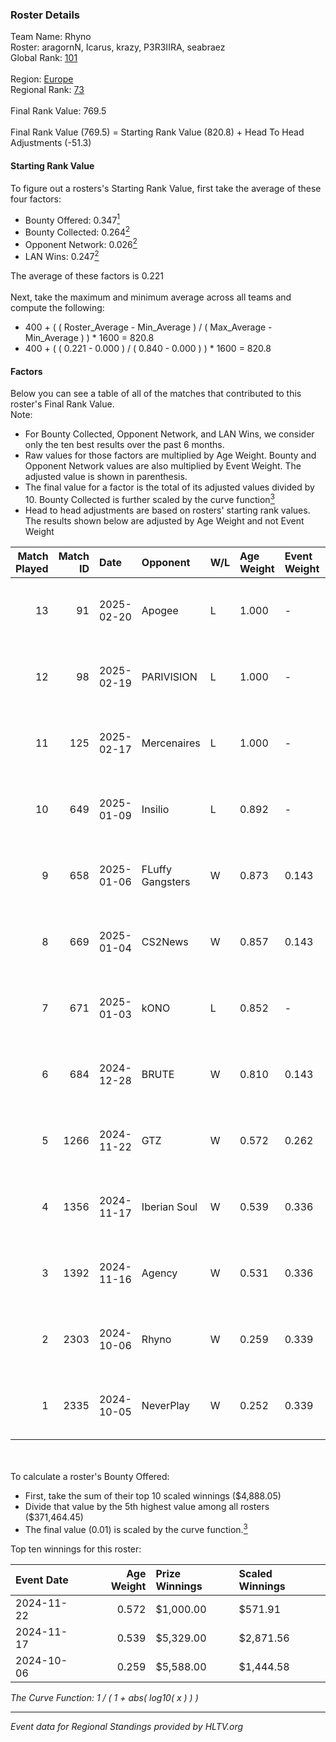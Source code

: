 ### Roster Details<br />
Team Name: Rhyno<br />
Roster: aragornN, Icarus, krazy, P3R3IIRA, seabraez<br />
Global Rank: [101](../../standings_global_2025_02_24.md)<br />
<br />
Region: [Europe]( ../../standings_europe_2025_02_24.md)<br />
Regional Rank: [73]( ../../standings_europe_2025_02_24.md)<br />
<br />
Final Rank Value:  769.5<br />
<br />
Final Rank Value (769.5) = Starting Rank Value (820.8) + Head To Head Adjustments (-51.3)<br />

#### Starting Rank Value<br />
To figure out a rosters's Starting Rank Value, first take the average of these four factors:<br />
- Bounty Offered: 0.347[<sup>1</sup>](#table2)
- Bounty Collected: 0.264[<sup>2</sup>](#table1)
- Opponent Network: 0.026[<sup>2</sup>](#table1)
- LAN Wins: 0.247[<sup>2</sup>](#table1)

The average of these factors is 0.221<br />
<br />
Next, take the maximum and minimum average across all teams and compute the following:<br />
- 400 + ( ( Roster_Average - Min_Average ) / ( Max_Average - Min_Average ) ) * 1600 = 820.8
- 400 + ( ( 0.221 - 0.000 ) / ( 0.840 - 0.000 ) ) * 1600 = 820.8


#### Factors<br />
Below you can see a table of all of the matches that contributed to this roster's Final Rank Value.<br />
Note:<br />

- For Bounty Collected, Opponent Network, and LAN Wins, we consider only the ten best results over the past 6 months.
- Raw values for those factors are multiplied by Age Weight. Bounty and Opponent Network values are also multiplied by Event Weight. The adjusted value is shown in parenthesis.
- The final value for a factor is the total of its adjusted values divided by 10. Bounty Collected is further scaled by the curve function[<sup>3</sup>](#curveFunction)
- Head to head adjustments are based on rosters' starting rank values. The results shown below are adjusted by Age Weight and not Event Weight
<span id="table1"></span><br />


| Match Played | Match ID | Date       | Opponent         | W/L | Age Weight | Event Weight | Bounty Collected | Opponent Network | LAN Wins  | H2H Adj. | Roster                                      |
| -: | -: | :- | :- | :- | :- | :- | :- | :- | :- | -: | :- |
|           13 |       91 | 2025-02-20 | Apogee           | L   | 1.000      | -            | -                | -                | -         |   -11.65 | aragornN, Icarus, krazy, P3R3IIRA, seabraez |
|           12 |       98 | 2025-02-19 | PARIVISION       | L   | 1.000      | -            | -                | -                | -         |   -17.98 | aragornN, Icarus, krazy, P3R3IIRA, seabraez |
|           11 |      125 | 2025-02-17 | Mercenaires      | L   | 1.000      | -            | -                | -                | -         |   -26.50 | aragornN, Icarus, krazy, P3R3IIRA, seabraez |
|           10 |      649 | 2025-01-09 | Insilio          | L   | 0.892      | -            | -                | -                | -         |   -19.73 | aragornN, Icarus, krazy, P3R3IIRA, seabraez |
|            9 |      658 | 2025-01-06 | FLuffy Gangsters | W   | 0.873      | 0.143        | 0.006 (0.001)    | 0.452 (0.056)    | 0 (0.000) |     8.06 | aragornN, Icarus, krazy, P3R3IIRA, seabraez |
|            8 |      669 | 2025-01-04 | CS2News          | W   | 0.857      | 0.143        | 0.000 (0.000)    | 0.101 (0.012)    | 0 (0.000) |     4.22 | aragornN, Icarus, krazy, P3R3IIRA, seabraez |
|            7 |      671 | 2025-01-03 | kONO             | L   | 0.852      | -            | -                | -                | -         |   -22.38 | aragornN, Icarus, krazy, P3R3IIRA, seabraez |
|            6 |      684 | 2024-12-28 | BRUTE            | W   | 0.810      | 0.143        | 0.003 (0.000)    | 0.085 (0.010)    | 0 (0.000) |     6.56 | aragornN, Icarus, krazy, P3R3IIRA, seabraez |
|            5 |     1266 | 2024-11-22 | GTZ              | W   | 0.572      | 0.262        | 0.077 (0.011)    | 0.411 (0.062)    | 1 (0.572) |    13.72 | aragornN, Icarus, P3R3IIRA, seabraez, Shr   |
|            4 |     1356 | 2024-11-17 | Iberian Soul     | W   | 0.539      | 0.336        | 0.015 (0.003)    | 0.597 (0.108)    | 1 (0.539) |     7.79 | aragornN, Icarus, P3R3IIRA, seabraez, Shr   |
|            3 |     1392 | 2024-11-16 | Agency           | W   | 0.531      | 0.336        | 0.003 (0.001)    | 0.000 (0.000)    | 1 (0.531) |     2.76 | aragornN, Icarus, P3R3IIRA, seabraez, Shr   |
|            2 |     2303 | 2024-10-06 | Rhyno            | W   | 0.259      | 0.339        | 0.002 (0.000)    | 0.088 (0.008)    | 1 (0.259) |     2.61 | aragornN, Icarus, P3R3IIRA, seabraez, Shr   |
|            1 |     2335 | 2024-10-05 | NeverPlay        | W   | 0.252      | 0.339        | 0.001 (0.000)    | 0.000 (0.000)    | 1 (0.252) |     1.22 | aragornN, Icarus, P3R3IIRA, seabraez, Shr   |

<br />
<span id="table2"></span><br />
To calculate a roster's Bounty Offered:<br />

- First, take the sum of their top 10 scaled winnings ($4,888.05)
- Divide that value by the 5th highest value among all rosters ($371,464.45)
- The final value (0.01) is scaled by the curve function.[<sup>3</sup>](#curveFunction)

Top ten winnings for this roster:<br />

| Event Date | Age Weight | Prize Winnings | Scaled Winnings |
| :- | -: | :- | :- |
| 2024-11-22 |      0.572 | $1,000.00      | $571.91         |
| 2024-11-17 |      0.539 | $5,329.00      | $2,871.56       |
| 2024-10-06 |      0.259 | $5,588.00      | $1,444.58       |


<span id="curveFunction"></span>_The Curve Function: 1 / ( 1 + abs( log10( x ) ) )_<br />

---
_Event data for Regional Standings provided by HLTV.org_<br />
